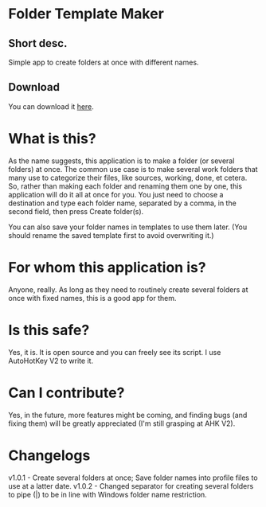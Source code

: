 # Folder Template Maker

## Short desc.

Simple app to create folders at once with different names.

## Download
You can download it [here](https://github.com/ndaruwibowo/Folder-template-maker/releases/tag/Release).

# What is this?

As the name suggests, this application is to make a folder (or several folders) at once. The common use case is to make several work folders that many use to categorize their files, like sources, working, done, et cetera. So, rather than making each folder and renaming them one by one, this application will do it all at once for you. You just need to choose a destination and type each folder name, separated by a comma, in the second field, then press Create folder(s).

You can also save your folder names in templates to use them later. (You should rename the saved template first to avoid overwriting it.)

# For whom this application is?

Anyone, really. As long as they need to routinely create several folders at once with fixed names, this is a good app for them.

# Is this safe?

Yes, it is. It is open source and you can freely see its script. I use AutoHotKey V2 to write it.

# Can I contribute?

Yes, in the future, more features might be coming, and finding bugs (and fixing them) will be greatly appreciated (I'm still grasping at AHK V2).

# Changelogs
v1.0.1 - Create several folders at once; Save folder names into profile files to use at a latter date.
v1.0.2 - Changed separator for creating several folders to pipe (|) to be in line with Windows folder name restriction.
